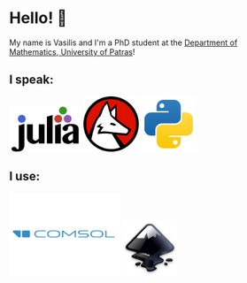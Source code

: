 # Hello! 🪸

My name is Vasilis and I'm a PhD student at the [Department of Mathematics, University of Patras](https://www.upatras.gr/en/)!


## I speak:
<div class="container">
 <img src="./pictures/julia.svg" alt="Julia" width="130">
 <img src="./pictures/wolfram-language.svg" alt="Wolfram Language" width="100">
 <img src="./pictures/python.svg" alt="Python" width="100">
</div>

## I use:
<div class="container">
 <img src="./pictures/comsol.svg" alt="COMSOL" width="200" height ="150">
 <img src="./pictures/inkscape.svg" alt="Inkscape" width="100">
</div>
<!--
**TsilidisV/TsilidisV** is a ✨ _special_ ✨ repository because its `README.md` (this file) appears on your GitHub profile.

Here are some ideas to get you started:

- 🔭 I’m currently working on ...
- 🌱 I’m currently learning ...
- 👯 I’m looking to collaborate on ...
- 🤔 I’m looking for help with ...
- 💬 Ask me about ...
- 📫 How to reach me: ...
- 😄 Pronouns: ...
- ⚡ Fun fact: ...
-->
